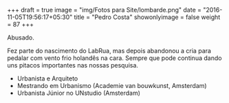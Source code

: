 +++
draft = true
image = "img/Fotos para Site/lombarde.png"
date = "2016-11-05T19:56:17+05:30"
title = "Pedro Costa"
showonlyimage = false
weight = 87
+++

<!--more-->
Abusado.

Fez parte do nascimento do LabRua, mas depois abandonou a cria para pedalar com vento frio holandês na cara. Sempre que pode continua dando uns pitacos importantes nas nossas pesquisa.

* Urbanista e Arquiteto
* Mestrando em Urbanismo (Academie van bouwkunst, Amsterdam)
* Urbanista Júnior no UNstudio (Amsterdam)
